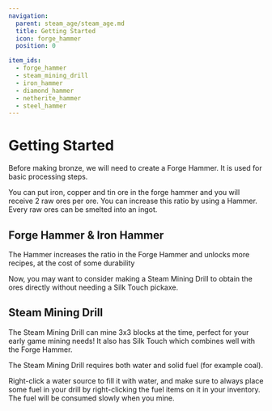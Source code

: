 ```yaml
---
navigation:
  parent: steam_age/steam_age.md
  title: Getting Started
  icon: forge_hammer
  position: 0

item_ids:
  - forge_hammer
  - steam_mining_drill
  - iron_hammer
  - diamond_hammer
  - netherite_hammer
  - steel_hammer
---
```


# Getting Started

Before making bronze, we will need to create a Forge Hammer. It is used for basic processing steps.

You can put iron, copper and tin ore in the forge hammer and you will receive 2 raw ores per ore. You can increase this ratio by using a Hammer. Every raw ores can be smelted into an ingot.

## Forge Hammer & Iron Hammer

<Row>
  <Recipe id="modern_industrialization:forge_hammer" />
  <Recipe id="modern_industrialization:materials/iron/craft/hammer" />
</Row>

The Hammer increases the ratio in the Forge Hammer and unlocks more recipes, at the cost of some durability

Now, you may want to consider making a Steam Mining Drill to obtain the ores directly without needing a Silk Touch pickaxe.

## Steam Mining Drill

<Recipe id="modern_industrialization:tools/steam_mining_drill" />

The Steam Mining Drill can mine 3x3 blocks at the time, perfect for your early game mining needs! It also has Silk Touch which combines well with the Forge Hammer.

The Steam Mining Drill requires both water and solid fuel (for example coal).

Right-click a water source to fill it with water, and make sure to always place some fuel in your drill by right-clicking the fuel items on it in your inventory. The fuel will be consumed slowly when you mine.
